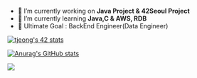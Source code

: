 - 🔭 I’m currently working on <b>Java Project & 42Seoul Project</b>
- 🌱 I’m currently learning <b>Java,C & AWS, RDB</b>
- 🎯 Ultimate Goal : BackEnd Engineer(Data Engineer)

[![tjeong's 42 stats](https://badge42.herokuapp.com/api/stats/tjeong)](https://github.com/jts8257)

<!--
**jts8257/jts8257** is a ✨ _special_ ✨ repository because its `README.md` (this file) appears on your GitHub profile.

Here are some ideas to get you started:
-->

<!--
- 👯 I’m looking to collaborate on ...
- 🤔 I’m looking for help with ...
- 💬 Ask me about ...
- 📫 How to reach me: ...
- 😄 Pronouns: ...
- ⚡ Fun fact: ...
-->

[![Anurag's GitHub stats](https://github-readme-stats.vercel.app/api?username=jts8257)](https://github.com/anuraghazra/github-readme-stats)

<img src="https://img.shields.io/github/followers/jts8257?style=social">

<!-- ![](https://img.shields.io/github/followers/AlpoxDev?style=social) -->
